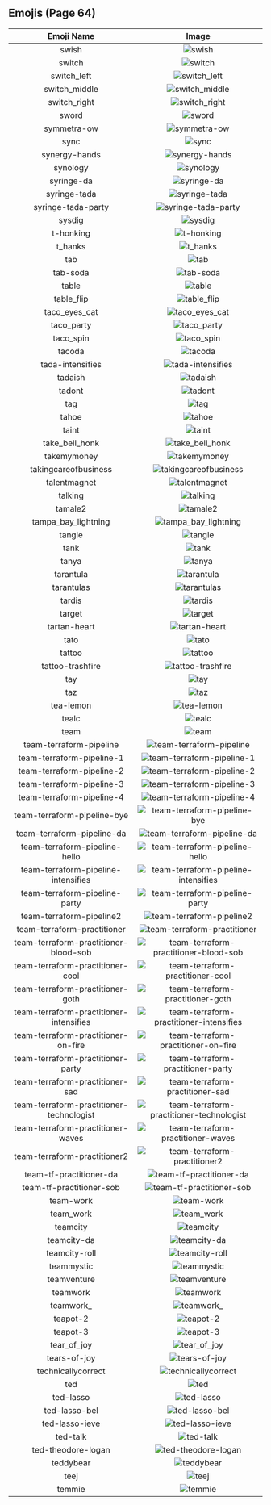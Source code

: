 
  ## Emojis (Page 64)
  |Emoji Name|Image|
  | :-: | :-: |
  |swish| ![swish](/output/swish.png)|
  |switch| ![switch](/output/switch.png)|
  |switch_left| ![switch_left](/output/switch_left.png)|
  |switch_middle| ![switch_middle](/output/switch_middle.png)|
  |switch_right| ![switch_right](/output/switch_right.png)|
  |sword| ![sword](/output/sword.png)|
  |symmetra-ow| ![symmetra-ow](/output/symmetra-ow.png)|
  |sync| ![sync](/output/sync.jpg)|
  |synergy-hands| ![synergy-hands](/output/synergy-hands.jpg)|
  |synology| ![synology](/output/synology.png)|
  |syringe-da| ![syringe-da](/output/syringe-da.png)|
  |syringe-tada| ![syringe-tada](/output/syringe-tada.png)|
  |syringe-tada-party| ![syringe-tada-party](/output/syringe-tada-party.gif)|
  |sysdig| ![sysdig](/output/sysdig.png)|
  |t-honking| ![t-honking](/output/t-honking.gif)|
  |t_hanks| ![t_hanks](/output/t_hanks.png)|
  |tab| ![tab](/output/tab.png)|
  |tab-soda| ![tab-soda](/output/tab-soda.jpg)|
  |table| ![table](/output/table.png)|
  |table_flip| ![table_flip](/output/table_flip.gif)|
  |taco_eyes_cat| ![taco_eyes_cat](/output/taco_eyes_cat.jpg)|
  |taco_party| ![taco_party](/output/taco_party.png)|
  |taco_spin| ![taco_spin](/output/taco_spin.gif)|
  |tacoda| ![tacoda](/output/tacoda.png)|
  |tada-intensifies| ![tada-intensifies](/output/tada-intensifies.gif)|
  |tadaish| ![tadaish](/output/tadaish.png)|
  |tadont| ![tadont](/output/tadont.png)|
  |tag| ![tag](/output/tag)|
  |tahoe| ![tahoe](/output/tahoe.png)|
  |taint| ![taint](/output/taint.png)|
  |take_bell_honk| ![take_bell_honk](/output/take_bell_honk.jpg)|
  |takemymoney| ![takemymoney](/output/takemymoney.png)|
  |takingcareofbusiness| ![takingcareofbusiness](/output/takingcareofbusiness.jpg)|
  |talentmagnet| ![talentmagnet](/output/talentmagnet.png)|
  |talking| ![talking](/output/talking.png)|
  |tamale2| ![tamale2](/output/tamale2.png)|
  |tampa_bay_lightning| ![tampa_bay_lightning](/output/tampa_bay_lightning.png)|
  |tangle| ![tangle](/output/tangle.jpg)|
  |tank| ![tank](/output/tank.png)|
  |tanya| ![tanya](/output/tanya.png)|
  |tarantula| ![tarantula](/output/tarantula.jpg)|
  |tarantulas| ![tarantulas](/output/tarantulas.png)|
  |tardis| ![tardis](/output/tardis.gif)|
  |target| ![target](/output/target.jpg)|
  |tartan-heart| ![tartan-heart](/output/tartan-heart.png)|
  |tato| ![tato](/output/tato)|
  |tattoo| ![tattoo](/output/tattoo.png)|
  |tattoo-trashfire| ![tattoo-trashfire](/output/tattoo-trashfire.png)|
  |tay| ![tay](/output/tay.jpg)|
  |taz| ![taz](/output/taz.png)|
  |tea-lemon| ![tea-lemon](/output/tea-lemon.jpg)|
  |tealc| ![tealc](/output/tealc.png)|
  |team| ![team](/output/team)|
  |team-terraform-pipeline| ![team-terraform-pipeline](/output/team-terraform-pipeline.png)|
  |team-terraform-pipeline-1| ![team-terraform-pipeline-1](/output/team-terraform-pipeline-1.png)|
  |team-terraform-pipeline-2| ![team-terraform-pipeline-2](/output/team-terraform-pipeline-2.png)|
  |team-terraform-pipeline-3| ![team-terraform-pipeline-3](/output/team-terraform-pipeline-3.png)|
  |team-terraform-pipeline-4| ![team-terraform-pipeline-4](/output/team-terraform-pipeline-4.png)|
  |team-terraform-pipeline-bye| ![team-terraform-pipeline-bye](/output/team-terraform-pipeline-bye.gif)|
  |team-terraform-pipeline-da| ![team-terraform-pipeline-da](/output/team-terraform-pipeline-da.png)|
  |team-terraform-pipeline-hello| ![team-terraform-pipeline-hello](/output/team-terraform-pipeline-hello.gif)|
  |team-terraform-pipeline-intensifies| ![team-terraform-pipeline-intensifies](/output/team-terraform-pipeline-intensifies.gif)|
  |team-terraform-pipeline-party| ![team-terraform-pipeline-party](/output/team-terraform-pipeline-party.gif)|
  |team-terraform-pipeline2| ![team-terraform-pipeline2](/output/team-terraform-pipeline2.gif)|
  |team-terraform-practitioner| ![team-terraform-practitioner](/output/team-terraform-practitioner.gif)|
  |team-terraform-practitioner-blood-sob| ![team-terraform-practitioner-blood-sob](/output/team-terraform-practitioner-blood-sob.png)|
  |team-terraform-practitioner-cool| ![team-terraform-practitioner-cool](/output/team-terraform-practitioner-cool.gif)|
  |team-terraform-practitioner-goth| ![team-terraform-practitioner-goth](/output/team-terraform-practitioner-goth.gif)|
  |team-terraform-practitioner-intensifies| ![team-terraform-practitioner-intensifies](/output/team-terraform-practitioner-intensifies.gif)|
  |team-terraform-practitioner-on-fire| ![team-terraform-practitioner-on-fire](/output/team-terraform-practitioner-on-fire.gif)|
  |team-terraform-practitioner-party| ![team-terraform-practitioner-party](/output/team-terraform-practitioner-party.gif)|
  |team-terraform-practitioner-sad| ![team-terraform-practitioner-sad](/output/team-terraform-practitioner-sad.png)|
  |team-terraform-practitioner-technologist| ![team-terraform-practitioner-technologist](/output/team-terraform-practitioner-technologist.png)|
  |team-terraform-practitioner-waves| ![team-terraform-practitioner-waves](/output/team-terraform-practitioner-waves.gif)|
  |team-terraform-practitioner2| ![team-terraform-practitioner2](/output/team-terraform-practitioner2.png)|
  |team-tf-practitioner-da| ![team-tf-practitioner-da](/output/team-tf-practitioner-da.png)|
  |team-tf-practitioner-sob| ![team-tf-practitioner-sob](/output/team-tf-practitioner-sob.png)|
  |team-work| ![team-work](/output/team-work.png)|
  |team_work| ![team_work](/output/team_work.gif)|
  |teamcity| ![teamcity](/output/teamcity.png)|
  |teamcity-da| ![teamcity-da](/output/teamcity-da.png)|
  |teamcity-roll| ![teamcity-roll](/output/teamcity-roll.gif)|
  |teammystic| ![teammystic](/output/teammystic.gif)|
  |teamventure| ![teamventure](/output/teamventure.gif)|
  |teamwork| ![teamwork](/output/teamwork.jpg)|
  |teamwork_| ![teamwork_](/output/teamwork_)|
  |teapot-2| ![teapot-2](/output/teapot-2.png)|
  |teapot-3| ![teapot-3](/output/teapot-3.jpg)|
  |tear_of_joy| ![tear_of_joy](/output/tear_of_joy.png)|
  |tears-of-joy| ![tears-of-joy](/output/tears-of-joy.png)|
  |technicallycorrect| ![technicallycorrect](/output/technicallycorrect.png)|
  |ted| ![ted](/output/ted)|
  |ted-lasso| ![ted-lasso](/output/ted-lasso.png)|
  |ted-lasso-bel| ![ted-lasso-bel](/output/ted-lasso-bel.png)|
  |ted-lasso-ieve| ![ted-lasso-ieve](/output/ted-lasso-ieve.png)|
  |ted-talk| ![ted-talk](/output/ted-talk.jpg)|
  |ted-theodore-logan| ![ted-theodore-logan](/output/ted-theodore-logan.png)|
  |teddybear| ![teddybear](/output/teddybear.jpg)|
  |teej| ![teej](/output/teej)|
  |temmie| ![temmie](/output/temmie.png)|
  